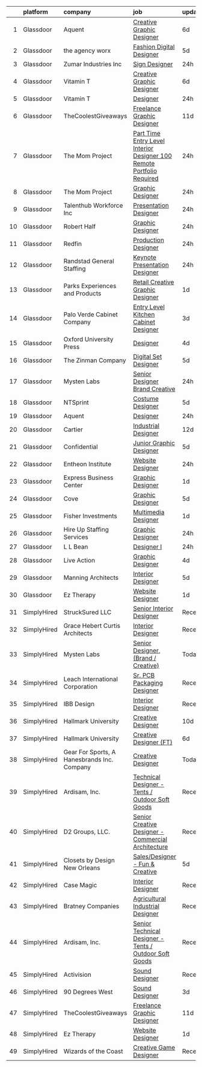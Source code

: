 

|    | platform    | company                                     | job                                                                                                                                                                                                                                                                                                                                                                                                                                                                                                                                                                                                                                                                                                                                                                                                                                                                                                                                                                                                                                                                                                    | update_time   | location                 |
|---:|:------------|:--------------------------------------------|:-------------------------------------------------------------------------------------------------------------------------------------------------------------------------------------------------------------------------------------------------------------------------------------------------------------------------------------------------------------------------------------------------------------------------------------------------------------------------------------------------------------------------------------------------------------------------------------------------------------------------------------------------------------------------------------------------------------------------------------------------------------------------------------------------------------------------------------------------------------------------------------------------------------------------------------------------------------------------------------------------------------------------------------------------------------------------------------------------------|:--------------|:-------------------------|
|  1 | Glassdoor   | Aquent                                      | [Creative   Graphic Designer](https://www.glassdoor.com/partner/jobListing.htm?pos=115&ao=1110586&s=58&guid=0000018335b547819e76413b09cb9e81&src=GD_JOB_AD&t=SR&vt=w&cs=1_7bf47f88&cb=1663053416685&jobListingId=1008121287489&cpc=9908D8D4413DBB8A&jrtk=3-0-1gcqrahtbghqi801-1gcqrahtqgsqe800-dbe967c4271b2a03--6NYlbfkN0DMrcEu7yrtATojKJA7cEzGQ3FdRGWLh0CZQInL4ECGI9gD0Wolx9R2EDT7B77c2cQrmbkUFXy7nLgoDEvVvGH1Wvn1HFp5P6WeKpQKU34EyEIJrdkCKlz3Ly8g9UXKHEiOlTJecRlKUl7acA-eIPmhM812k17EAjoss5kTsT_fwh_oAmbzswZVRCuznQCQaTJDFsIQsAW4yGcaP4vUB2sVlbYu5GNBJQHutp3oBRfjLHxfbgJXjCKHFK5eWcrp2n_FilRki8177RpmqABzeN4FSQ1N7paMo029Ki1oh7QYpGlISvEKaQTPFaZIAwTdBrl069ZHFETpsltvkwPbDB7659ehuQjUqQfJwVQvrs3LTvLp7Y7H2PZcISxehneeeTDl7X_C5cSaUpJC2qYITd1tvhQpw2oOAdv4SCkzdjHKgabij71TBfX13BY-hejHd3q70ZEsZxASYOooOtqKIkb3)                                                                                                                                                                                                                                                                                      | 6d            | Remote                   |
|  2 | Glassdoor   | the agency worx                             | [Fashion Digital Designer](https://www.glassdoor.com/partner/jobListing.htm?pos=118&ao=1110586&s=58&guid=0000018335b547819e76413b09cb9e81&src=GD_JOB_AD&t=SR&vt=w&ea=1&cs=1_cf04dd8e&cb=1663053416686&jobListingId=1008123724940&cpc=8795CF9063CD573D&jrtk=3-0-1gcqrahtbghqi801-1gcqrahtqgsqe800-bcac29a8680221e3--6NYlbfkN0CNOKpjDIEH11s39GTuUki_mvxNbnX5BtDlH5CMrheAnKze_5JrwQ4joDkGUDohP_RlNQhEZ3Q2jeEAm6ldQzmxFxxxdOOwyMbldo0dx9_PlOyL0ITe7Ek6r5-EtcSJ0KUwFsEzvFr-Dqbe1FRbByRhvhsV6TwGLTx9ZGA_f200DDMBn0XMdAm7cy0ubHw8ERhbZ17p53RQx4T60MHSqjNiyAsP_LLxYwAqr-Gr4oc6HGPKKjLrXr9LLWlEX6-QdhrbjsfFMyhET-Sp50CpAbELowz_uH_P-GxNpEE7mzsJbW2i-5j5dtXnyF2ZxsKclGTE2FUVG6cdJ0VsWgjNTcmfPaqltpZ1tPhQHEVSUBvvb20V_5zi7hQCC1LywdGnpjSQdFJ-pbSE3GBhSqPDVTsspVOdbw8M8u1xSKvTb9nW0GUKlySgcGKrbiUg-lQVwrAwRP7YZ3w3IEgFp-ol0Bz3qBKmqlG7S3qKqk2iAXoQZorGCHb_hHVrUJeaCYZ39Q5O8JRKqvo-SA%3D%3D)                                                                                                                                                                                                                        | 5d            | Remote                   |
|  3 | Glassdoor   | Zumar Industries  Inc                       | [Sign Designer](https://www.glassdoor.com/partner/jobListing.htm?pos=102&ao=1110586&s=58&guid=0000018335b547819e76413b09cb9e81&src=GD_JOB_AD&t=SR&vt=w&ea=1&cs=1_113f093e&cb=1663053416684&jobListingId=1008134883030&cpc=C5C93DE40C8A001B&jrtk=3-0-1gcqrahtbghqi801-1gcqrahtqgsqe800-7f920d95fbba2433--6NYlbfkN0DLWr0FuvwmpNY589ecXM0wpB-l41nBtAe9mv-PvJGiqQK5tjvsgqEAg1gL1cZzcRx7b8zX03C-4Q_oqHQDEPfF5xRERUiNIl3xhADqm2uBR0K9jymNwnaQGK15Q2bV0rmutSLQK1WBGQMcruRrvrmHKx8mFO2XWmRNuHa2_MmI6D4sUb2MoqyTXz5EKV3FfIX27ajwpLrgvRvqUpZprE50bBEb6nr3BPLUAkn-f8MlwpEujwILlwdHKLwo04wSq6pmjrCaWEyfIx2ODQuPGQ0_DKzWE0WYbk-A5aAkl6gp_QJXWdEVdtyXqkpauIhumIPVWKMf5uOMeEU7wwiQFGK7kEPAKvL0WN_FkipQ0punX5cgRDbUPF75B4rdXVV7Pjl1XXCAzDb3waeWyHihPO-arvwaczqkV_MZRq7LrJIoh0uenRAa8MduSn2FCQD6Mnmvlr4tXUZ3fTz3-LuPnd31Cm1lvVyKxFr-QJyGKTZV6YCm41bK6jCQq2d4xr3DR50BE4FRm4IAVQ%3D%3D)                                                                                                                                                                                                                                   | 24h           | Tacoma, WA               |
|  4 | Glassdoor   | Vitamin T                                   | [Creative   Graphic Designer](https://www.glassdoor.com/partner/jobListing.htm?pos=114&ao=1110586&s=58&guid=0000018335b547819e76413b09cb9e81&src=GD_JOB_AD&t=SR&vt=w&cs=1_ec25a706&cb=1663053416685&jobListingId=1008121107394&cpc=334ABAF5D42DC775&jrtk=3-0-1gcqrahtbghqi801-1gcqrahtqgsqe800-8f3444ffb8cfa060--6NYlbfkN0DMrcEu7yrtATojKJA7cEzGQ3FdRGWLh0CZQInL4ECGI6k5tN82kdM0OKoro5eXmjoVin0azV7kcw0Ral9B4JQpPsBdkxf1kUX_39uXpuRfCiZw-gRjwUkuT2BUx1SzqJexz5ORPnopOg7VgA7pW0irx5YEaSVCv_lAiyN20thhxsaDXWULIzF8ZwHgh1mPh0mp6lKxBn-7PjLZ_GYGqUeTRDhW2GGFlKNFAUIAvfTpFq6DZNpGuoTThoi4iT-tFpq0ZQfVv0nY62laEhBE1QwNCO9YT1XrNvUMkYoq_orq2X_gl48_r1oMk0pe61ALpl_ADu8cB-TpygifxidKbe_o6qvqHnwRpAxNiSr87oc8iX6UDRrFb4Q6S8kZ93U43cJQlTd03OLUfTjWdZlcafxcD2nNa_yLJ1Xjp_KuXGeufTM8Vprb5n7rSYaGcIKUzfZl7Lr78T92B9CjGDILtU9F76gE9K34An0%3D)                                                                                                                                                                                                                                                                        | 6d            | Remote                   |
|  5 | Glassdoor   | Vitamin T                                   | [Designer](https://www.glassdoor.com/partner/jobListing.htm?pos=116&ao=1110586&s=58&guid=0000018335b547819e76413b09cb9e81&src=GD_JOB_AD&t=SR&vt=w&cs=1_df98eae0&cb=1663053416685&jobListingId=1008134988134&cpc=334ABAF5D42DC775&jrtk=3-0-1gcqrahtbghqi801-1gcqrahtqgsqe800-dd4774e34972b563--6NYlbfkN0DMrcEu7yrtATojKJA7cEzGQ3FdRGWLh0CZQInL4ECGI6k5tN82kdM0OKoro5eXmjovR8p4J7XIXpp79R9Dmn4LLuxKj81CI0B5cJM59ETWvQeHbVyYnjtxZFBkrm3_MUvxAEb02jojLUri5GiwCU8C2xPByCLjPcYe3rcBryeAM4ii8uT0CJ42XXH2VG5TqHFfcgofA_Bc7wHeyay7GipyWB8jQ3mcd8ufK3VaqxWONSNAMQDvIgY5AVubBB0EmWz_TIX7T3BLsqMVzWRGScYo0DYd2NGxszdrFDapcwRzogJd3TXBOqLn6XgnGpkpGPNC696zP07IUjdJM4w8ujeHoXrUKMNhFVWLLLW8Q-CFMrmgmGs6CiTn9YRcbf6gaow1FlabkOm56qKp_z-6nAkiXtcOWvKRu8o1HWQGhwVd7PrpcsIIhqtDpUaGzs1H-_r--HXhT8EcfSuJ8-9k2J4Sgkb7QT1qMLA%3D)                                                                                                                                                                                                                                                                                           | 24h           | Remote                   |
|  6 | Glassdoor   | TheCoolestGiveaways                         | [Freelance Graphic Designer](https://www.glassdoor.com/partner/jobListing.htm?pos=121&ao=1136043&s=58&guid=0000018335b547819e76413b09cb9e81&src=GD_JOB_AD&t=SR&vt=w&ea=1&cs=1_02243bb3&cb=1663053416686&jobListingId=1008112220205&jrtk=3-0-1gcqrahtbghqi801-1gcqrahtqgsqe800-eb74c74bdc3c100c-)                                                                                                                                                                                                                                                                                                                                                                                                                                                                                                                                                                                                                                                                                                                                                                                                       | 11d           | Remote                   |
|  7 | Glassdoor   | The Mom Project                             | [Part Time Entry Level Interior Designer  100  Remote  Portfolio Required](https://www.glassdoor.com/partner/jobListing.htm?pos=104&ao=1110586&s=58&guid=0000018335b547819e76413b09cb9e81&src=GD_JOB_AD&t=SR&vt=w&cs=1_200abc72&cb=1663053416684&jobListingId=1008134573946&cpc=75B6770C194DCF89&jrtk=3-0-1gcqrahtbghqi801-1gcqrahtqgsqe800-9dfd52af5ea49be7--6NYlbfkN0BDp_epf89aHDQhKpPegNJQ_ldQpEFZQsM9OcONMGxWx6pU56EKHF58QjVdAUvn2gXQ3ySClDuOVCKVMX7AvOwRsTwSsA6-l_MnUG9qX1UGVFh0H2UwiLS0qzO5M5M6mrAWuRQdsikcFhAzJXLi5t70o2f3wjWgsm3N6XkVoD9lPPE0gYsMuatTF9NmS-slkEbMNaXPmlDezPbUzBReDuvd_BOGEPwMt8JcG98FN6CGhcl6288gO6CiL_YXQ2OrBhMQWgj0XFtPhfn68zTF50wizYW-LUKZH5ZC5XGPEW4OwYdcKwICcgC9WX2tGK6NN9kSW4KX8nIwBIy3-OSg0cOemUqVf-EAEGzqTwKcdbHQRlUiJqerLqEDD9p1LDMSgody_FRocof_mJWw-Abg3xRi6qK3Eh_bqwnuCYzLcUrIDDlhNqxicEIs4AaQpBUQr6wH93sa99X1zsFuwWPBB7Q7W716cWU2qxSsbnC3iZSg1i4k7UN_VcCEAyYdtuXpmTW23ndbyM0zFPhu_jmcV1IQDWnaMeafSbDfIaFcEJoFrfswdwc6O51g9ptTtjS0UeqRia8PJIHAnA%3D%3D)                                                                                                             | 24h           | Remote                   |
|  8 | Glassdoor   | The Mom Project                             | [Graphic Designer](https://www.glassdoor.com/partner/jobListing.htm?pos=106&ao=1110586&s=58&guid=0000018335b547819e76413b09cb9e81&src=GD_JOB_AD&t=SR&vt=w&cs=1_8f1e43e3&cb=1663053416684&jobListingId=1008134573934&cpc=FDA93C03AE7AED37&jrtk=3-0-1gcqrahtbghqi801-1gcqrahtqgsqe800-a1f8d028e0ef4e10--6NYlbfkN0BDp_epf89aHDQhKpPegNJQ_ldQpEFZQsM9OcONMGxWx6pU56EKHF58QjVdAUvn2gXQ3ySClDuOVJcDJTJbNx54MgE3LfFV4SH3DzJcJ-QHILzHiZNJR58pFUR4zsMmnKr_2PTnpSKOgpon2JqUq25UTtiMl10OLTV-zTXkVgMJ0JsHy89LbvcrGl66TeCdX5zcLax5pxvLgsQM7UL6XzyZMZr7fBIf_k4gKsbprz5eV-Jqk3MFSBsGFJe-bPvOtOJnMfty__tAJ9r4LSYL63bO8XJovVAQiLmbmgK1P6z6WcDSDExs66tGXqnj7g6DtIhceTpq7ISYM1U4gqvVCJznd2SUn8JkV58-F5FnRpQNH2EVGL8Od55puy2N_2RboQGkvhbPEQlT2w4A2gERlkAocenFZSxY3EknGYcdjgAgC9v-ytS78dZq1YyFArArdkeTHtaKYzXZbGiOrSpYdQDT7OXnP-mj1YGasfxinNy75x3-5zDAYwDi4HF2Gc-tnR9GHGqDIG_81voshltiTtYBIvE9-ciHL55HAr_k6-k4PzOHrw0zRV-UjzKgJCGoKjpPT1m1pCJV-Q%3D%3D)                                                                                                                                                                     | 24h           | Renton, WA               |
|  9 | Glassdoor   | Talenthub Workforce  Inc                    | [Presentation Designer](https://www.glassdoor.com/partner/jobListing.htm?pos=112&ao=1110586&s=58&guid=0000018335b547819e76413b09cb9e81&src=GD_JOB_AD&t=SR&vt=w&ea=1&cs=1_cb5abefd&cb=1663053416685&jobListingId=1008133870042&cpc=F41FEAB56D215062&jrtk=3-0-1gcqrahtbghqi801-1gcqrahtqgsqe800-f06f0ab86d92e6ab--6NYlbfkN0DpwFV3tuw9vFlML3xauMsT_S9XsNg3VdZNHiuyFzGFEzXfSGkGfgeZuQmrRNOoRj252mLqHri0itIf68FvD0Cos3sX1nhUedQCzDRSGlFs--8KFgQWpEgsOErS4T3CBlTINY1Ygwrij_bPoCYBSzOLzslHUqA0JglBS4cMr5oydsK6sQmOuNIryRWumgJ1p2yLg9HcUogQ-m3Ofcl6VjbTuQajkrfJPCP7xUpCe5GGz_TmYYWGpOGGvtrZJv4AP5LxeHCrXAkJnKuGEP07eIU87QppMyembFjfD46opwetftQaLj6II09on9ntu-IBIzuJFB4soYvw2GcTRFEI6gaHz8sU5FyLqgNsQa2rLE2Ir6QUKggaqg-UP_7vAJwx_dGAmg1inZfqzutRX9FB0MU-wZ9c_cwpEcQBKbZkBRPSo6kMSH4zD1YBvkoUOIBSrbnkHwL4Fp_EW01GhipeJ2mZ602vOFPgzte9QjT3tOnw8kB_sA4NA0aoRLHNMaQyYW9b59Z4hlo_MCDe1ekin45MlLamk0brJQk%3D)                                                                                                                                                                                                         | 24h           | Remote                   |
| 10 | Glassdoor   | Robert Half                                 | [Graphic Designer](https://www.glassdoor.com/partner/jobListing.htm?pos=111&ao=1110586&s=58&guid=0000018335b547819e76413b09cb9e81&src=GD_JOB_AD&t=SR&vt=w&ea=1&cs=1_ee08ae4d&cb=1663053416685&jobListingId=1008133913067&cpc=39A4E8CE329AB187&jrtk=3-0-1gcqrahtbghqi801-1gcqrahtqgsqe800-1fa50215d3aecc48--6NYlbfkN0CpzDdaQkua3np5pkmj49lKioZwmwxQ-yx5plwbYmV_M3J4KuacFLtDum7fINRRVdwBKD6MOzfD5zyqM5fJKUHEMbe61DDpH0yz695hbPbBhnGv-HiBMohC_NmUg4a4ccaB8U04OmgIlkfzdP4gunSTDVN4tCSgZuGSityjLUwAbI06bnOvBQri7M26Io6mHO5GX5rqVMVx8vEtCx96HGy8MpI-f_ScJfdmaFU9T-uoZX-kweUUi8ZhPSZUEpe8fX4MKktUCbJv4XHn_TNP4AjkNkjqkXNQVKmo2tdrpYQ5qiq5ZRm1YNLf7n64FGBtC-gHQL5UBF00hqih5Vl2yR8Mm__Jc16XZO9XDVr1_8SdGZzotHzYDgdLrhFje1MvoITe0pV1Ftb-fB1bJvJ5ety4iHvkp-9soS7fRSoPnIXKTKPANRg4ZYwt03W7oD2LBXPvUIvosbDn9-wFgU9RGAxzscL04kzWlQiG1bQlNwMZijbFitNn2NY_hocJi7GWBJKew2F-UCMs-melK5G4d8fm7X5wI68Vrn4Mm8Wf6judNiQUqlvPpHMDasD1LS0A7U0%3D)                                                                                                                                                                              | 24h           | Chester, CT              |
| 11 | Glassdoor   | Redfin                                      | [Production Designer](https://www.glassdoor.com/partner/jobListing.htm?pos=126&ao=1136043&s=58&guid=0000018335b547819e76413b09cb9e81&src=GD_JOB_AD&t=SR&vt=w&cs=1_46a6d73a&cb=1663053416686&jobListingId=1008134954046&jrtk=3-0-1gcqrahtbghqi801-1gcqrahtqgsqe800-2ab12069f91af169-)                                                                                                                                                                                                                                                                                                                                                                                                                                                                                                                                                                                                                                                                                                                                                                                                                   | 24h           | Remote                   |
| 12 | Glassdoor   | Randstad General Staffing                   | [Keynote Presentation Designer](https://www.glassdoor.com/partner/jobListing.htm?pos=117&ao=1110586&s=58&guid=0000018335b547819e76413b09cb9e81&src=GD_JOB_AD&t=SR&vt=w&ea=1&cs=1_24c45a1f&cb=1663053416686&jobListingId=1008134726180&cpc=F4EED0218A761C36&jrtk=3-0-1gcqrahtbghqi801-1gcqrahtqgsqe800-23e87fd990f5c7ff--6NYlbfkN0BP0SNj5t90jkfF5SbRhYc-YYyKnIlIACqwosTKYtJiUOp36XFEILIiWNRgcet4TmAoLDvC3ZjQWqCBaLhW_itfYWL4xaJtnw2HQSghWEacl-Dm4U4k7nggc8horbvp1Gvyt1r4TvQXkq1tI7SKITBDJT54r_jAdd4lt6KW95sYzaG-5IUJ9lKya48nsBwJbxhLMQAAhb76alKQi9RYTTrmu6y-zKr3ikO_GIjGKtJnRUncnpVhPYz-gTM7jxS0vsd3EaK6WiHG5I4kY2B5NE_wwh3mXv0OOgcwx9OnYg3vGAf_6Bv2qO3R6FK4pAg5-rastYPn-CXMado3sDsb75mEOcUVnd65-9bmdOtHpwJhbbrz9kzk4vFqTmyVUPy-Y9-JzPfbNAOe0HTlwtmUBED-N2WbTntc-hIdEelKnfFwvfqLSSQuxTiCfknGSXohGy-iJDVCZY0ONtKhWfU00f-icP6GFO63NCli3Y0U2aryrCy9LM2V6kw_vGBcuIAGn6cIGIJ3XSq4lz77PvnlKfo5KY9qNU1iOGsr1r-FuvxUfwPkZyhvG4RO8OqRtWELcf--vWw-Lr3Qa75S9xf-9ip9e5rIStQMH-TdvGgzYnruTQfmD5ZH4ambLJjNvOD888hdLe_INU6QuP_b-WlzHdlLt23BJyEC4Qj69yRaYniSprAXpjdnzbWZhii8LyRhWDnQJM5yI3RmtM8EEJIU9Cwk9S3PDzcO6V0%3D) | 24h           | Burlingame, CA           |
| 13 | Glassdoor   | Parks  Experiences and Products             | [Retail Creative Graphic Designer](https://www.glassdoor.com/partner/jobListing.htm?pos=105&ao=1110586&s=58&guid=0000018335b547819e76413b09cb9e81&src=GD_JOB_AD&t=SR&vt=w&cs=1_14bce44e&cb=1663053416684&jobListingId=1008132404995&cpc=42BEC95245890617&jrtk=3-0-1gcqrahtbghqi801-1gcqrahtqgsqe800-d464fa6adc49dad6--6NYlbfkN0DAFTyt7pbDCC2JPO79CSdi1dIb81yjczP5qsKcZIxgiRd1qisRd4re16D_VG3-wzU5-ae9fdY6ZfCSMAz6x6B98n3H2DCJzT7wXgyKv5_whAVZkQ-elSJUOB5TqSyZaA99sImH33_09eNTDP3PPHNGIGhBBOEsinM1khvg5tf6_p2xFlbiAyHlrY0BDatABIZ2v3H7Bg5mzo3769xUnAEZoL0VWRmtnEOS-Vs9phnmzFHlqWzkJie1nsjoOX1N2xduig1dkxX9sp1Hi182DS_9GavpTHedkmyi26TDFiAiXGp-FzhG9nqtpvYo7tGyioCNkEII4ywogEx7xVlmWpI7rzKMeEEXnlN7lAn-P2e3-PRitqF147V9Pfm6l6AXT_ZMLRTWs91VLfB663gSpsaOq7A36k0Ra1kN8XqWyIJ9UAY8Xkgjibim)                                                                                                                                                                                                                                                                                                                 | 1d            | Kissimmee, FL            |
| 14 | Glassdoor   | Palo Verde Cabinet Company                  | [Entry Level Kitchen Cabinet Designer](https://www.glassdoor.com/partner/jobListing.htm?pos=101&ao=1110586&s=58&guid=0000018335b547819e76413b09cb9e81&src=GD_JOB_AD&t=SR&vt=w&ea=1&cs=1_92ccfa6a&cb=1663053416683&jobListingId=1008129019903&cpc=1959DAF898583D65&jrtk=3-0-1gcqrahtbghqi801-1gcqrahtqgsqe800-fa12c91c8d3e5ed1--6NYlbfkN0AU78iRcFjPVcfb4QnBfnuaxvdPjSMTiH66tL8gBr1M3rLrepC0ob7RpwB4FNZzgFcGo2wbos4tuncI8vGD51m2NtXVGL-yz8HNkAvp_ccUwSKSfBIgSY2crh0UzyypQ-hejPvFqJdOef2gWRPBwK11-TBEXnWeQiI_O3cMUsa1EDFJ2p80YyoOzOAZ_V7ICtYdwFnt5GolCYzqwt0iJtU14S-3c03VD9AZq4SiEz8TdK4OD9wdBQv9kzAKHXgbtZ8wSr5u7Sq0BhYf5Z5BFOilHBY_m7TWZVegtsK5-CYjt-t2jOh-gd4XzeAEY1PnNVZxFJ4UnoD1f2xssyfZvX7XLh-45O3GiIISSChkY4XbThSPt9Dg8ZDXmJ7g_UYKB46PJ1i1YkDU9G9e6nateJQkuivx7JXCIwwcCkz9afIYFrh96vbXQ7xvQQnsxUiySyL1aUsx-BCOAOynX2AjIvH5S0BTZDSDxROmyCo574vGh7pBxwLc2k627f8SH_VOtWJ1RCmN_heWqCIpF8u8jubG)                                                                                                                                                                                                        | 3d            | Phoenix, AZ              |
| 15 | Glassdoor   | Oxford University Press                     | [Designer](https://www.glassdoor.com/partner/jobListing.htm?pos=122&ao=1136043&s=58&guid=0000018335b547819e76413b09cb9e81&src=GD_JOB_AD&t=SR&vt=w&cs=1_a5ca5624&cb=1663053416686&jobListingId=1008126674819&jrtk=3-0-1gcqrahtbghqi801-1gcqrahtqgsqe800-5d9c4bc569d24837-)                                                                                                                                                                                                                                                                                                                                                                                                                                                                                                                                                                                                                                                                                                                                                                                                                              | 4d            | New York, NY             |
| 16 | Glassdoor   | The Zinman Company                          | [Digital Set Designer](https://www.glassdoor.com/partner/jobListing.htm?pos=129&ao=1136043&s=58&guid=0000018335b547819e76413b09cb9e81&src=GD_JOB_AD&t=SR&vt=w&ea=1&cs=1_41dbd4a1&cb=1663053416686&jobListingId=1008124244770&jrtk=3-0-1gcqrahtbghqi801-1gcqrahtqgsqe800-123464a6851f74e0-)                                                                                                                                                                                                                                                                                                                                                                                                                                                                                                                                                                                                                                                                                                                                                                                                             | 5d            | Los Angeles, CA          |
| 17 | Glassdoor   | Mysten Labs                                 | [Senior Designer   Brand   Creative ](https://www.glassdoor.com/partner/jobListing.htm?pos=125&ao=1136043&s=58&guid=0000018335b547819e76413b09cb9e81&src=GD_JOB_AD&t=SR&vt=w&ea=1&cs=1_e5b34b69&cb=1663053416686&jobListingId=1008134565124&jrtk=3-0-1gcqrahtbghqi801-1gcqrahtqgsqe800-9d3682fe5eb52d79-)                                                                                                                                                                                                                                                                                                                                                                                                                                                                                                                                                                                                                                                                                                                                                                                              | 24h           | Remote                   |
| 18 | Glassdoor   | NTSprint                                    | [Costume Designer](https://www.glassdoor.com/partner/jobListing.htm?pos=120&ao=1136043&s=58&guid=0000018335b547819e76413b09cb9e81&src=GD_JOB_AD&t=SR&vt=w&ea=1&cs=1_ab6ad340&cb=1663053416686&jobListingId=1008125068997&jrtk=3-0-1gcqrahtbghqi801-1gcqrahtqgsqe800-c91b35fba03e95ee-)                                                                                                                                                                                                                                                                                                                                                                                                                                                                                                                                                                                                                                                                                                                                                                                                                 | 5d            | Remote                   |
| 19 | Glassdoor   | Aquent                                      | [Designer](https://www.glassdoor.com/partner/jobListing.htm?pos=119&ao=1110586&s=58&guid=0000018335b547819e76413b09cb9e81&src=GD_JOB_AD&t=SR&vt=w&cs=1_dc7b6e1f&cb=1663053416686&jobListingId=1008135039823&cpc=3BA4CE39D5B5DEF5&jrtk=3-0-1gcqrahtbghqi801-1gcqrahtqgsqe800-cb068acbd540fac0--6NYlbfkN0DMrcEu7yrtATojKJA7cEzGQ3FdRGWLh0CZQInL4ECGI9gD0Wolx9R2EDT7B77c2cS3JDoW9aF66oysJI96TptuzYNO1eBREFBIlRLriaprivmy8p9G4pYs0j_2KTiyLgFKanIOEYwb9Az2tE-DCZJgD_kTPKYp9cyH_cEqF5IKqM4pmUfI52QKqcJPE3QrxepMXP3wYzn7nw660817qdpQwQP5erCjmAWZeUsmvT57h0oTzez8OHgRhzMfWPaOyI453yFG5xJCGnZKqs8xLV_bky6T95uSsdJpq1UQwiFZzxf6wNP1i5CZszpBTn-zs3mnHI2Arxl4Zu44zO3bIZ5j2X8dI7us8Js6F0S0UphEwnKhBHzj6s4xevxjDN5qysf1bU-i79foJG7t-BAfJDEgKhvfXPrqD-LreMCLAaVD6kofr2VuKD-nw6XLbJP5ROfH4lRvdOh_Xg%3D%3D)                                                                                                                                                                                                                                                                                                             | 24h           | Remote                   |
| 20 | Glassdoor   | Cartier                                     | [Industrial Designer](https://www.glassdoor.com/partner/jobListing.htm?pos=127&ao=1136043&s=58&guid=0000018335b547819e76413b09cb9e81&src=GD_JOB_AD&t=SR&vt=w&cs=1_ff27d530&cb=1663053416686&jobListingId=1008106343519&jrtk=3-0-1gcqrahtbghqi801-1gcqrahtqgsqe800-c22f107435769112-)                                                                                                                                                                                                                                                                                                                                                                                                                                                                                                                                                                                                                                                                                                                                                                                                                   | 12d           | Brooklyn, NY             |
| 21 | Glassdoor   | Confidential                                | [Junior Graphic Designer](https://www.glassdoor.com/partner/jobListing.htm?pos=103&ao=1110586&s=58&guid=0000018335b547819e76413b09cb9e81&src=GD_JOB_AD&t=SR&vt=w&ea=1&cs=1_a4ca65af&cb=1663053416684&jobListingId=1008123210648&cpc=2CAED5C921A5F994&jrtk=3-0-1gcqrahtbghqi801-1gcqrahtqgsqe800-1c9bcc33ad70421a--6NYlbfkN0AmqJ7AeIJ-lTJls7-mD9_KSTPy0ij-obPvjuKKTWlFkFGwi8c4YOI6u9tlvvE_CANVAuYsa4MGbQCoUNwgazspWIyOIgvYTkzgxQCewe3cHs7vwCiBJEq8D-jmXSC9bk0IAR38RyOs8EEjSoQbt_Yqe5zWg8lIwNIaAsrPXdWpz1b6XpT0vlrd8EOasXuCXJhrMxkkPs3_WMOb2C1I1Bn0xK2t0VQcHlGjQ4deXAl4BpihVwzBXtTxGr-sKKVs8VPAXJ0MgZyAGRuJRWMXsy4sO4h_m0fSIIXme82tMh0dyJyozJ1ziprgDr7iY6TUvE6e6A-seZuPJJLDg4aNTWPwiVnM-H_xA31SwXnE-2T0bgHPNBzzZY0xyBodxPfrpmQ94ECYPjgR86H8WQOx7-VYsD4krII1uCdJ2f4QBNYQmTKBcgWt5jBTEvUPOYQ6tvvRsM0T7YCWZZkcKOTmRMcx56jQ9Qzgjcl5b-VxkRVN_kaPl12y28iJX4CQbMafsMI%3D)                                                                                                                                                                                                                                       | 5d            | Remote                   |
| 22 | Glassdoor   | Entheon Institute                           | [Website Designer](https://www.glassdoor.com/partner/jobListing.htm?pos=123&ao=1136043&s=58&guid=0000018335b547819e76413b09cb9e81&src=GD_JOB_AD&t=SR&vt=w&ea=1&cs=1_fcbf5c48&cb=1663053416686&jobListingId=1008134287772&jrtk=3-0-1gcqrahtbghqi801-1gcqrahtqgsqe800-09db80598038f95d-)                                                                                                                                                                                                                                                                                                                                                                                                                                                                                                                                                                                                                                                                                                                                                                                                                 | 24h           | Remote                   |
| 23 | Glassdoor   | Express Business Center                     | [Graphic Designer](https://www.glassdoor.com/partner/jobListing.htm?pos=108&ao=1110586&s=58&guid=0000018335b547819e76413b09cb9e81&src=GD_JOB_AD&t=SR&vt=w&ea=1&cs=1_f21637ea&cb=1663053416685&jobListingId=1008131643150&cpc=65CC663E25211861&jrtk=3-0-1gcqrahtbghqi801-1gcqrahtqgsqe800-870cb16a017661f1--6NYlbfkN0DAwgduWqBP7ymGN-lTADpinz2i-23XbRAyg5ywqS-MDfuU4MrSvHQrmiWgGL6tqzfAn2c2CdmW5MfqNuGu0X8h7WfMX5uiY7kf6t1tt5ImX8UgEFaf9-NADdmBi0XBKA3Toqm5d_T9aF0l8CQnvus-_jnevz8IwFHykNXR8KLAh5ITmZg468rW-dPJrKOBGxN7lc8OiS2cPDYhnmPxWC1YNzQX13HhI3vuyTsdOaFcZnO6yvE1X59PU2tpc_pwJYnjWk35UD6yK8wO0zVPyhXlmpLHCEwUkQngds8SWVfFPhN8D6nnCLBncRPU1lq0gNHZwvAlopsMMwGmL2ZpPWNCedbYpPaeNI6XGA3cdTc4AzLKFPfVhhtS0V-pLc6X7Rp0Ef6KAKI7sQ1XIG69UTRUoigmKTm0uvz2smG7plxpcziVgLorCx5yvFyjqVO-HIi2dcLQWEENEASjhbVSq67NcteOO3jPSswTlw3WEaqVLSVe5pQgV0lQ)                                                                                                                                                                                                                                                            | 1d            | Allentown, PA            |
| 24 | Glassdoor   | Cove                                        | [Graphic Designer](https://www.glassdoor.com/partner/jobListing.htm?pos=109&ao=1110586&s=58&guid=0000018335b547819e76413b09cb9e81&src=GD_JOB_AD&t=SR&vt=w&ea=1&cs=1_4a2d68c7&cb=1663053416685&jobListingId=1008123393678&cpc=723ADC3DFE402989&jrtk=3-0-1gcqrahtbghqi801-1gcqrahtqgsqe800-6bfe7e1fc28a56c1--6NYlbfkN0CNouFGue49ejItq4fA-JdAPlUS0xHAOEK9mj0sChPU9TW8mEJOxZv3mImffP24wabyRMmzL70MAcSgi57EQprNPWNJdFK3u6crUad3WUsyqWo4iQvJZHDz1PRr0YQTaKq4VO-8GOLiDJeE8TqyldhSTbi1gBd35Qmb0FI4n6ErFOjbJ0QgtW8lBuIdw1Zc_YTqneR9AzwyAopvyN66rZ17sKrAjqsKXtFikhjoz0OpVFInzwlw3g_US5AwACUyeUNjntx4OWFxPSFd4rY3m6cLSiBxACMMGGNCrjk8Hff19ZI8QHagYDzjdG28jO8CZ7qV-_xW9pDDAUyuQNEiX46DYChPE-mFThT71avefgg5UfyJ23ImwpynMdCliyBf2qdutcYm260yQPdNJo-KCK3ic3yl6jvbk5Z5I4iQy2shZebSDtQNT0qZkrL-BnZ5zwPtRWxG-6D2wB5RaPuxtpgK2p26dzfjGalAYRpLrXQIfLUnPPlB_PgUNQZzVqBxnUU%3D)                                                                                                                                                                                                                                              | 5d            | Orem, UT                 |
| 25 | Glassdoor   | Fisher Investments                          | [Multimedia Designer](https://www.glassdoor.com/partner/jobListing.htm?pos=110&ao=1110586&s=58&guid=0000018335b547819e76413b09cb9e81&src=GD_JOB_AD&t=SR&vt=w&cs=1_1abeb653&cb=1663053416684&jobListingId=1008132434187&cpc=C4A69CCDBB3B9599&jrtk=3-0-1gcqrahtbghqi801-1gcqrahtqgsqe800-abb5682645f45558--6NYlbfkN0Bl3v-xNSUlX6M4P4y9QgmujL-lOT3HgqySKLBFYL1_9cuj82YyVgUSe3fY2j932n1fwo46YAZDNHI0i7W2IaGBBaIcEi6KFIii_SwA_HAz-Wkd1oDl7NFfyXa63RAatQGB1bgqIujcyEFBFlT8b6CgTFXqaslmPaKDVlazuVv5Ivesg0e0I2f_vGUDPVRefCBlli8NkBr9Ifap65ob1IWA42YMrxBZsqWBKotWvqKSpyv0SOiIeESsl1hs1O-yZu6ehABYo7TraffBGo7ANZ3KsosPKunDHOOuvVZYKkLxtCRhVl_6kfiFzPkTodiZqsMbiElFBVYYlA0WWLqwnkqIP1LeRPh7F1zbxVao-tBcra7bzdIxTrX-4r4ptN-B9ofmPOJm4tN5KcaOJjURrmIWP5ZKir4ilyk5EyZ_lc-n0w%3D%3D)                                                                                                                                                                                                                                                                                                                                  | 1d            | Plano, TX                |
| 26 | Glassdoor   | Hire Up Staffing Services                   | [Graphic Designer](https://www.glassdoor.com/partner/jobListing.htm?pos=107&ao=1110586&s=58&guid=0000018335b547819e76413b09cb9e81&src=GD_JOB_AD&t=SR&vt=w&ea=1&cs=1_12cdc68c&cb=1663053416684&jobListingId=1008134646445&cpc=7AD1D84939BBEEF3&jrtk=3-0-1gcqrahtbghqi801-1gcqrahtqgsqe800-b89e7d09df0cc6f1--6NYlbfkN0C3tTdQKDj3Y9l2SMONsCVmPdHG4PR34bu7MeWNjoHVcZSWSJ-YXY2abeR_1ulMp90kXXL1XFxJMkcY86seZlA5hSN2OA62POL6cShmLs3QX3i0Qy-rhY8z3ar7_iaRvMsuJO9_yGDEuaE3G_R7fB4OyzzZg5Ep1MaHT1cDRaQf96qbIDKEA2KJRyfm5nOL_mXUZtkb1Aa1oIpxj1n4pMvA_bqb0jFkFG0Me_A8WdXqCARUH3RiCkiPgrnbkwVCWsbXXQWe7S7vcWYtaU6JE56Pd5T52f829llQOJxnKzSLN16b7v52Qst-Djge4aiuSmJwRBkbBnWEMKZl62bXh8bSXqoYjnHbUJ5XOCGSAnjz-uFQCtY8vTuNVYOF0BDpwvLJvwuMhekt33dNm2FEhggQrCkZU5lvQFb_gmZXTlcnFwziNGCDjH0iQkgArhYxMib9WvKTNqTvuKUVozEBy9QoQU1R8PhgF94FQO8aPsc2CtrbdqdVq41phGe96tApmUKkv5famODXxfF4MfHbRUJJV3JVDudhJs56QIP7_FHbq4M067n7PJXkS2h5ZzAFWj40Sb4BPxZ-W-uMVtioVgKejRaZ419R7VAvSdhK6KYLJM9VY4PRSPhHP9nDA2Zo6p5p8YxztaWfjczkAK01ssdQbL8d3UipcrM%3D)                                                                              | 24h           | Tulare, CA               |
| 27 | Glassdoor   | L  L  Bean                                  | [Designer I](https://www.glassdoor.com/partner/jobListing.htm?pos=128&ao=1136043&s=58&guid=0000018335b547819e76413b09cb9e81&src=GD_JOB_AD&t=SR&vt=w&cs=1_9cbd7e39&cb=1663053416686&jobListingId=1008134988285&jrtk=3-0-1gcqrahtbghqi801-1gcqrahtqgsqe800-4a47a314e461483b-)                                                                                                                                                                                                                                                                                                                                                                                                                                                                                                                                                                                                                                                                                                                                                                                                                            | 24h           | Freeport, ME             |
| 28 | Glassdoor   | Live Action                                 | [Graphic Designer](https://www.glassdoor.com/partner/jobListing.htm?pos=130&ao=1136043&s=58&guid=0000018335b547819e76413b09cb9e81&src=GD_JOB_AD&t=SR&vt=w&ea=1&cs=1_78d78c95&cb=1663053416686&jobListingId=1008125979364&jrtk=3-0-1gcqrahtbghqi801-1gcqrahtqgsqe800-a3b3f081fa79c96e-)                                                                                                                                                                                                                                                                                                                                                                                                                                                                                                                                                                                                                                                                                                                                                                                                                 | 4d            | Remote                   |
| 29 | Glassdoor   | Manning Architects                          | [Interior Designer](https://www.glassdoor.com/partner/jobListing.htm?pos=113&ao=1110586&s=58&guid=0000018335b547819e76413b09cb9e81&src=GD_JOB_AD&t=SR&vt=w&ea=1&cs=1_9ff824c6&cb=1663053416685&jobListingId=1008123817556&cpc=2CAED5C921A5F994&jrtk=3-0-1gcqrahtbghqi801-1gcqrahtqgsqe800-809fe47939f1eea9--6NYlbfkN0Cw5dqtLiUyrSskxRiahRxS1PEOphu4i8unEMRCW7cMdI_rWU3wsnYlQgXGIWYw6qUmGNeSgA1b4-aqedkCi9U02Dat_MNVNHspGeMAnm2gYdJY7Dr6Bx-Nke00m7GINorD3gpkTCzGfLfaXMbO5GhZUpgOuRMhVSyaOgM8lcK7uAWhOeQJQgY4y6pt9Mn4ATFP2bGlKaWFF4i3_DWN0S_SKaL-UjF9YgBb96eVgAA1vuNRIZWF8kCnCDuHJeyj1onCvu4gHrjNRMgiLWM0fBpC6jZwrBRvg6M_6cFSFOvTkPH1eQpLUw6OKzK9S5zpgmp6lmFir07UEisOZPzR2rksvnKbGA_IeqTMPEdWfotHFqYMzVYGceI793taYfLpEV2MIkx6nZPtPHeJC3-tlJfCdv8CkkixyrIuaMFU1okRuc3ke3Q0V3upajVR4lvIHPttVEzBO_05n2CaUDd0MVLs3ri_BIoY8L7Qx6mukarZgmWUilkEts6G)                                                                                                                                                                                                                                                           | 5d            | Remote                   |
| 30 | Glassdoor   | Ez Therapy                                  | [Website Designer](https://www.glassdoor.com/partner/jobListing.htm?pos=124&ao=1136043&s=58&guid=0000018335b547819e76413b09cb9e81&src=GD_JOB_AD&t=SR&vt=w&ea=1&cs=1_3a6da9c2&cb=1663053416686&jobListingId=1008132468605&jrtk=3-0-1gcqrahtbghqi801-1gcqrahtqgsqe800-ead492fcf918d896-)                                                                                                                                                                                                                                                                                                                                                                                                                                                                                                                                                                                                                                                                                                                                                                                                                 | 1d            | Remote                   |
| 31 | SimplyHired | StruckSured LLC                             | [Senior Interior Designer](https://www.simplyhired.com/job/xA4oXDNQAtjFEKZbHbKCohF2UYGnbPhbzc4KRtGgkJGmFgFsisxLlA?q=creative+designer)                                                                                                                                                                                                                                                                                                                                                                                                                                                                                                                                                                                                                                                                                                                                                                                                                                                                                                                                                                 | Recently      | Hood River, OR           |
| 32 | SimplyHired | Grace Hebert Curtis Architects              | [Interior Designer](https://www.simplyhired.com/job/P4uYYbTk44YufM37BPFLKpQnRPhgT-TJJnBVKOfPULdXvverRsfOJA?q=creative+designer)                                                                                                                                                                                                                                                                                                                                                                                                                                                                                                                                                                                                                                                                                                                                                                                                                                                                                                                                                                        | Recently      | New Orleans, LA          |
| 33 | SimplyHired | Mysten Labs                                 | [Senior Designer, (Brand / Creative)](https://www.simplyhired.com/job/35_jBU72YgpL3Vfzme_sYWsfZjUfRVg1Er4daeOsHobe5aYu1aDZ3Q?q=creative+designer)                                                                                                                                                                                                                                                                                                                                                                                                                                                                                                                                                                                                                                                                                                                                                                                                                                                                                                                                                      | Today         | Remote                   |
| 34 | SimplyHired | Leach International Corporation             | [Sr. PCB Packaging Designer](https://www.simplyhired.com/job/CY_L3ifU6jHJIruCEt2By_gDJBLASOEM4rp4V4wOYWCvOYRfJANygg?q=creative+designer)                                                                                                                                                                                                                                                                                                                                                                                                                                                                                                                                                                                                                                                                                                                                                                                                                                                                                                                                                               | Recently      | Buena Park, CA           |
| 35 | SimplyHired | IBB Design                                  | [Interior Designer](https://www.simplyhired.com/job/Rdk5lj4vZ0N37avyB77ES0GnmiSA13eEZoH4yuSicvNQMvvSYOBSUA?q=creative+designer)                                                                                                                                                                                                                                                                                                                                                                                                                                                                                                                                                                                                                                                                                                                                                                                                                                                                                                                                                                        | Recently      | Frisco, TX               |
| 36 | SimplyHired | Hallmark University                         | [Creative Designer](https://www.simplyhired.com/job/OqeOgoPRuAtMFy7j3cpbDZtGhQndSIolbSx7Etc77v8_3ZA9PQKJdw?q=creative+designer)                                                                                                                                                                                                                                                                                                                                                                                                                                                                                                                                                                                                                                                                                                                                                                                                                                                                                                                                                                        | 10d           | San Antonio, TX          |
| 37 | SimplyHired | Hallmark University                         | [Creative Designer (FT)](https://www.simplyhired.com/job/vA25yaARGEsXU4cTW-PO0f8iPVi3lKJitg1aM_QCil0IWLWTs6QFhA?q=creative+designer)                                                                                                                                                                                                                                                                                                                                                                                                                                                                                                                                                                                                                                                                                                                                                                                                                                                                                                                                                                   | 6d            | San Antonio, TX          |
| 38 | SimplyHired | Gear For Sports, A Hanesbrands Inc. Company | [Creative Designer](https://www.simplyhired.com/job/leP5fvle6yXX-FVPNgXgZUOpb8gruXaFThH7Nk5qzAhNHJWyPXhwLg?q=creative+designer)                                                                                                                                                                                                                                                                                                                                                                                                                                                                                                                                                                                                                                                                                                                                                                                                                                                                                                                                                                        | Today         | Lenexa, KS               |
| 39 | SimplyHired | Ardisam, Inc.                               | [Technical Designer - Tents / Outdoor Soft Goods](https://www.simplyhired.com/job/EaaUY8P8CZC-jWtF3gBuBBAHyCWnw5U7xo5UZYeE6UCkveJkbwWE3A?q=creative+designer)                                                                                                                                                                                                                                                                                                                                                                                                                                                                                                                                                                                                                                                                                                                                                                                                                                                                                                                                          | Recently      | Cumberland, WI           |
| 40 | SimplyHired | D2 Groups, LLC.                             | [Senior Creative Designer - Commercial Architecture](https://www.simplyhired.com/job/Yzphuvu4v4KIeGAg97r-GC4K2aaGuq7WuIAfSSpOBYl9P_dmzDtnLw?q=creative+designer)                                                                                                                                                                                                                                                                                                                                                                                                                                                                                                                                                                                                                                                                                                                                                                                                                                                                                                                                       | Recently      | King of Prussia, PA      |
| 41 | SimplyHired | Closets by Design New Orleans               | [Sales/Designer - Fun & Creative](https://www.simplyhired.com/job/0Q5tbYuSChU5fJ1kDJL_0m_hg_vo6lJFVJuFCinWksi_mdZvM8rZ2w?q=creative+designer)                                                                                                                                                                                                                                                                                                                                                                                                                                                                                                                                                                                                                                                                                                                                                                                                                                                                                                                                                          | 5d            | Slidell, LA +2 locations |
| 42 | SimplyHired | Case Magic                                  | [Interior Designer](https://www.simplyhired.com/job/WAgF14JmswB6TGD-JUfpPD-963ncL4DfuCrtth1pVIXsR89yXGJEBA?q=creative+designer)                                                                                                                                                                                                                                                                                                                                                                                                                                                                                                                                                                                                                                                                                                                                                                                                                                                                                                                                                                        | Recently      | Remote                   |
| 43 | SimplyHired | Bratney Companies                           | [Agricultural Industrial Designer](https://www.simplyhired.com/job/Mumz6KfYzwl0Qf-6YYgrNMk_LNtPebzQLCSf-QYmA_szeaNtgnq67Q?q=creative+designer)                                                                                                                                                                                                                                                                                                                                                                                                                                                                                                                                                                                                                                                                                                                                                                                                                                                                                                                                                         | Recently      | Des Moines, IA           |
| 44 | SimplyHired | Ardisam, Inc.                               | [Senior Technical Designer - Tents / Outdoor Soft Goods](https://www.simplyhired.com/job/kSdToVrQx3BPRBpCk2JhIU0d14q8Vy8EH6MGoL8Ol0v7nzLCHxcr8g?q=creative+designer)                                                                                                                                                                                                                                                                                                                                                                                                                                                                                                                                                                                                                                                                                                                                                                                                                                                                                                                                   | Recently      | Cumberland, WI           |
| 45 | SimplyHired | Activision                                  | [Sound Designer](https://www.simplyhired.com/job/i7qlcqa6pP-srEpgyNNEjRvZmW5tDc8R6vUqXUq0hP94Ee2Cl5AgeQ?q=creative+designer)                                                                                                                                                                                                                                                                                                                                                                                                                                                                                                                                                                                                                                                                                                                                                                                                                                                                                                                                                                           | Recently      | Austin, TX               |
| 46 | SimplyHired | 90 Degrees West                             | [Sound Designer](https://www.simplyhired.com/job/RslgcboB9n7ZNLHL8X5pPYjEiB_GysXD9qtDEXUL5lSdCCxMcAVObQ?q=creative+designer)                                                                                                                                                                                                                                                                                                                                                                                                                                                                                                                                                                                                                                                                                                                                                                                                                                                                                                                                                                           | 3d            | Remote                   |
| 47 | SimplyHired | TheCoolestGiveaways                         | [Freelance Graphic Designer](https://www.simplyhired.com/job/RLeVriDFQ-0N3S_bXsJCIexmjRXoQ3XP0WH5-IiM4cMpTwLU6dm8JQ?q=creative+designer)                                                                                                                                                                                                                                                                                                                                                                                                                                                                                                                                                                                                                                                                                                                                                                                                                                                                                                                                                               | 11d           | Remote                   |
| 48 | SimplyHired | Ez Therapy                                  | [Website Designer](https://www.simplyhired.com/job/9ONAJ8XqQ7RTQNem0gCoCiSvutEzLSey0qZmEUcbJ-Y-Gs_0zcJlyQ?q=creative+designer)                                                                                                                                                                                                                                                                                                                                                                                                                                                                                                                                                                                                                                                                                                                                                                                                                                                                                                                                                                         | 1d            | Remote                   |
| 49 | SimplyHired | Wizards of the Coast                        | [Creative Game Designer](https://www.simplyhired.com/job/3U5NPAcld9zZ3VOc-NItCD-NzNvgqaZqPjmcmGZRZsaeN5WygOP2eA?q=creative+designer)                                                                                                                                                                                                                                                                                                                                                                                                                                                                                                                                                                                                                                                                                                                                                                                                                                                                                                                                                                   | Recently      | Renton, WA               |